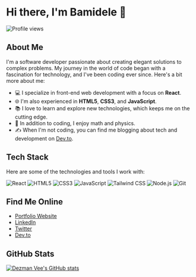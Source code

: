 # Hi there, I'm Bamidele 👋

![Profile views](https://gpvc.arturio.dev/dezmanvee)

## About Me

I'm a software developer passionate about creating elegant solutions to complex problems. My journey in the world of code began with a fascination for technology, and I've been coding ever since. Here's a bit more about me:

- 💻 I specialize in front-end web development with a focus on **React**.
- 🌐 I'm also experienced in **HTML5**, **CSS3**, and **JavaScript**.
- 📚 I love to learn and explore new technologies, which keeps me on the cutting edge.
- 🎨 In addition to coding, I enjoy math and physics.
- ✍️ When I'm not coding, you can find me blogging about tech and development on [Dev.to](https://dev.to/dezmanvee).

## Tech Stack

Here are some of the technologies and tools I work with:

![React](https://img.shields.io/badge/-React-61DAFB?logo=react&logoColor=white&style=for-the-badge)
![HTML5](https://img.shields.io/badge/-HTML5-E34F26?logo=html5&logoColor=white&style=for-the-badge)
![CSS3](https://img.shields.io/badge/-CSS3-1572B6?logo=css3&logoColor=white&style=for-the-badge)
![JavaScript](https://img.shields.io/badge/-JavaScript-F7DF1E?logo=javascript&logoColor=black&style=for-the-badge)
![Tailwind CSS](https://img.shields.io/badge/-Tailwind_CSS-38B2AC?logo=tailwind-css&logoColor=white&style=for-the-badge)
![Node.js](https://img.shields.io/badge/-Node.js-339933?logo=node.js&logoColor=white&style=for-the-badge)
![Git](https://img.shields.io/badge/-Git-F05032?logo=git&logoColor=white&style=for-the-badge)

## Find Me Online

- [Portfolio Website](https://www.dezmanvee.com)
- [LinkedIn](https://www.linkedin.com/in/dezmanvee)
- [Twitter](https://twitter.com/dezmanvee)
- [Dev.to](https://dev.to/dezmanvee)

## GitHub Stats

[![Dezman Vee's GitHub stats](https://github-readme-stats.vercel.app/api?username=dezmanvee&show_icons=true&theme=radical)](https://github.com/anuraghazra/github-readme-stats)
